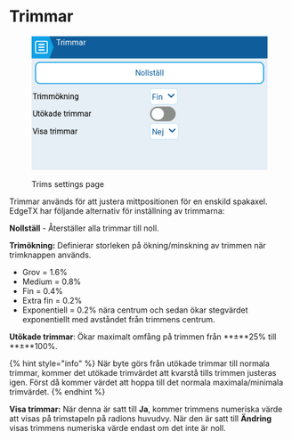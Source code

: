 # Trimmar

<figure><img src="../../../../.gitbook/assets/trims.png" alt=""><figcaption><p>Trims settings page</p></figcaption></figure>

Trimmar används för att justera mittpositionen för en enskild spakaxel. EdgeTX har följande alternativ för inställning av trimmarna:

**Nollställ** - Återställer alla trimmar till noll.

**Trimökning:** Definierar storleken på ökning/minskning av trimmen när trimknappen används.

* Grov = 1.6%
* Medium = 0.8%
* Fin = 0.4%
* Extra fin = 0.2%
* Exponentiell = 0.2% nära centrum och sedan ökar stegvärdet exponentiellt med avståndet från trimmens centrum.

**Utökade trimmar**: Ökar maximalt omfång på trimmen från **±**25% till **±**100%.

{% hint style="info" %}
När byte görs från utökade trimmar till normala trimmar, kommer det utökade trimvärdet att kvarstå tills trimmen justeras igen. Först då kommer värdet att hoppa till det normala maximala/minimala trimvärdet.
{% endhint %}

**Visa trimmar:** När denna är satt till **Ja**, kommer trimmens numeriska värde att visas på trimstapeln på radions huvudvy. När den är satt till **Ändring** visas trimmens numeriska värde endast om det inte är noll.
